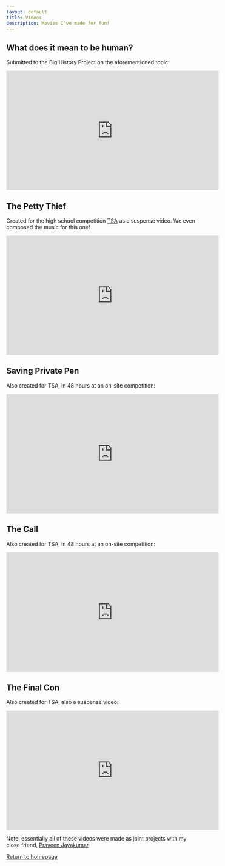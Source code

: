 ```yaml
---
layout: default
title: Videos
description: Movies I've made for fun!
---
```


## What does it mean to be human?
Submitted to the Big History Project on the aforementioned topic:

<iframe width="560" height="315" src="https://www.youtube.com/embed/eG_B-fxM0EU" title="YouTube video player" frameborder="0" allow="accelerometer; autoplay; clipboard-write; encrypted-media; gyroscope; picture-in-picture" allowfullscreen></iframe>

## The Petty Thief
Created for the high school competition [TSA](https://tsaweb.org/) as a suspense video. We even composed the music for this one!

<iframe width="560" height="315" src="https://www.youtube.com/embed/Ps5m7LrvSBc" title="YouTube video player" frameborder="0" allow="accelerometer; autoplay; clipboard-write; encrypted-media; gyroscope; picture-in-picture" allowfullscreen></iframe>

## Saving Private Pen
Also created for TSA, in 48 hours at an on-site competition:

<iframe width="560" height="315" src="https://www.youtube.com/embed/6nk3ALpiz8w" title="YouTube video player" frameborder="0" allow="accelerometer; autoplay; clipboard-write; encrypted-media; gyroscope; picture-in-picture" allowfullscreen></iframe>

## The Call
Also created for TSA, in 48 hours at an on-site competition:

<iframe width="560" height="315" src="https://www.youtube.com/embed/7W6vL496MeE" title="YouTube video player" frameborder="0" allow="accelerometer; autoplay; clipboard-write; encrypted-media; gyroscope; picture-in-picture" allowfullscreen></iframe>

## The Final Con
Also created for TSA, also a suspense video:

<iframe width="560" height="315" src="https://www.youtube.com/embed/r6st9Ov6C_I" title="YouTube video player" frameborder="0" allow="accelerometer; autoplay; clipboard-write; encrypted-media; gyroscope; picture-in-picture" allowfullscreen></iframe>

Note: essentially all of these videos were made as joint projects with my close friend, [Praveen Jayakumar](https://www.linkedin.com/in/praveen-jayakumar/)

[Return to homepage](../)
